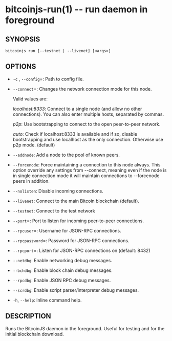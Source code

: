 bitcoinjs-run(1) -- run daemon in foreground
============================================

## SYNOPSIS

    bitcoinjs run [--testnet | --livenet] [<args>]

## OPTIONS

  * `-c` <file>, `--config`=<file>:
    Path to config file.

  * `--connect`=<setting>:
    Changes the network connection mode for this node.

    Valid values are:

    _localhost:8333_:
    Connect to a single node (and allow no other connections). You can
    also enter multiple hosts, separated by commas.

    _p2p_:
    Use bootstrapping to connect to the open peer-to-peer network.

    _auto_:
    Check if localhost:8333 is available and if so, disable
    bootstrapping and use localhost as the only connection. Otherwise
    use p2p mode. (default)

  * `--addnode`:
    Add a node to the pool of known peers.

  * `--forcenode`:
    Force maintaining a connection to this node always. This
    option override any settings from --connect, meaning even if
    the node is in single connection mode it will maintain connections
    to --forcenode peers in addition.

  * `--nolisten`:
    Disable incoming connections.

  * `--livenet`:
    Connect to the main Bitcoin blockchain (default).

  * `--testnet`:
    Connect to the test network

  * `--port`=<port>:
    Port to listen for incoming peer-to-peer connections.

  * `--rpcuser`=<username>:
    Username for JSON-RPC connections.

  * `--rpcpassword`=<password>:
    Password for JSON-RPC connections.

  * `--rpcport`=<port>:
    Listen for JSON-RPC connections on <port> (default: 8432)

  * `--netdbg`:
    Enable networking debug messages.

  * `--bchdbg`:
    Enable block chain debug messages.

  * `--rpcdbg`:
    Enable JSON RPC debug messages.

  * `--scrdbg`:
    Enable script parser/interpreter debug messages.

  * `-h`, `--help`:
    Inline command help.

## DESCRIPTION

Runs the BitcoinJS daemon in the foreground. Useful for testing and
for the initial blockchain download.

